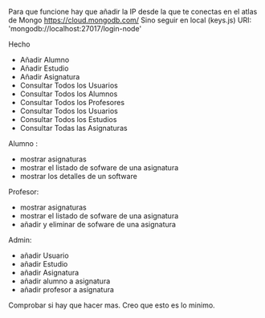 Para que funcione hay que añadir la IP desde la que te conectas en el atlas de Mongo https://cloud.mongodb.com/
Sino seguir en local (keys.js) URI: 'mongodb://localhost:27017/login-node'

Hecho 
- Añadir Alumno
- Añadir Estudio
- Añadir Asignatura
- Consultar Todos los Usuarios
- Consultar Todos los Alumnos
- Consultar Todos los Profesores
- Consultar Todos los Usuarios
- Consultar Todos los Estudios
- Consultar Todas las Asignaturas

Alumno :
- mostrar asignaturas
- mostrar el listado de sofware de una asignatura
- mostrar los detalles de un software

Profesor:
- mostrar asignaturas
- mostrar el listado de sofware de una asignatura
- añadir y eliminar de sofware de una asignatura

Admin:
- añadir Usuario
- añadir Estudio
- añadir Asignatura
- añadir alumno a asignatura
- añadir profesor a asignatura

Comprobar si hay que hacer mas. Creo que esto es lo minimo.
